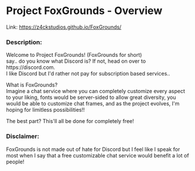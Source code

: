 # Project FoxGrounds - Overview
<p>Link: <a href="https://z4ckstudios.github.io/FoxGrounds/" target="_blank">https://z4ckstudios.github.io/FoxGrounds/</a></p>

### Description:
<div>Welcome to Project FoxGrounds! (FoxGrounds for short)</div>
<div>say.. do you know what Discord is? If not, head on over to https://discord.com.</div>
<div>I like Discord but I'd rather not pay for subscription based services..</div>

<p></p>
<div>What is FoxGrounds?</div>
<div>Imagine a chat service where you can completely customize every aspect to your liking,
  fonts would be server-sided to allow great diversity,
  you would be able to customize chat frames,
and as the project evolves, I'm hoping for limitless possibilities!!</div>

<p></p>
<div>The best part? This'll all be done for completely free!</div>

### Disclaimer:
<p>FoxGrounds is not made out of hate for Discord but I feel like I speak for most when I say that a free customizable chat service would benefit a lot of people!</p>

